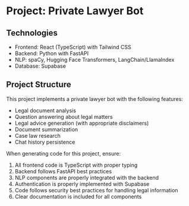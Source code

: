 <!-- Use this file to provide workspace-specific custom instructions to Copilot. For more details, visit https://code.visualstudio.com/docs/copilot/copilot-customization#_use-a-githubcopilotinstructionsmd-file -->

# Project: Private Lawyer Bot

## Technologies
- Frontend: React (TypeScript) with Tailwind CSS
- Backend: Python with FastAPI
- NLP: spaCy, Hugging Face Transformers, LangChain/LlamaIndex
- Database: Supabase

## Project Structure
This project implements a private lawyer bot with the following features:
- Legal document analysis
- Question answering about legal matters
- Legal advice generation (with appropriate disclaimers)
- Document summarization
- Case law research
- Chat history persistence

When generating code for this project, ensure:
1. All frontend code is TypeScript with proper typing
2. Backend follows FastAPI best practices
3. NLP components are properly integrated with the backend
4. Authentication is properly implemented with Supabase
5. Code follows security best practices for handling legal information
6. Clear documentation is included for all components
